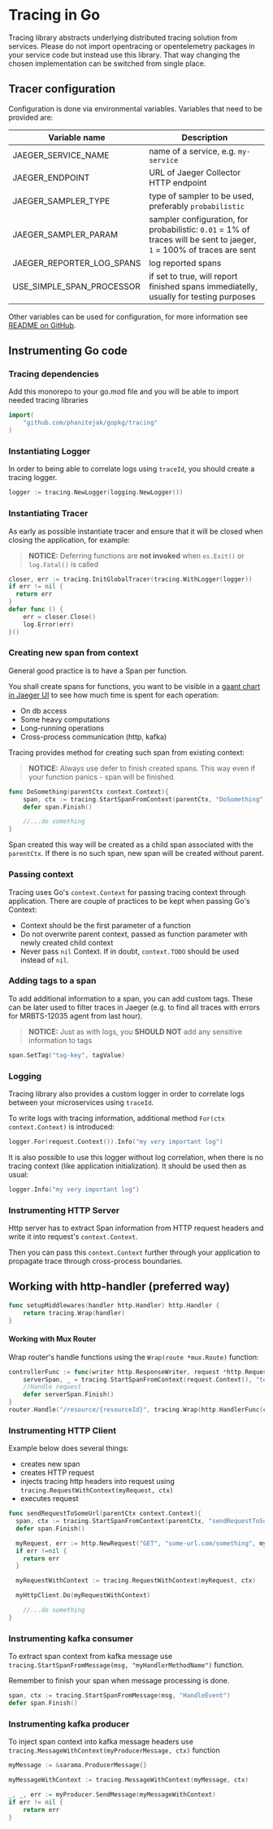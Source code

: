 # Tracing in Go

Tracing library abstracts underlying distributed tracing solution from services.
Please do not import opentracing or opentelemetry packages in your service code but instead use this library.
That way changing the chosen implementation can be switched from single place.

## Tracer configuration

Configuration is done via environmental variables. Variables that need to be provided are:

| Variable name             | Description                                                                                                           |
| ------------------------- | --------------------------------------------------------------------------------------------------------------------- |
| JAEGER_SERVICE_NAME       | name of a service, e.g. `my-service`                                                                                  |
| JAEGER_ENDPOINT           | URL of Jaeger Collector HTTP endpoint                                                                                 |
| JAEGER_SAMPLER_TYPE       | type of sampler to be used, preferably `probabilistic`                                                                |
| JAEGER_SAMPLER_PARAM      | sampler configuration, for probabilistic: `0.01` = 1% of traces will be sent to jaeger, `1` = 100% of traces are sent |
| JAEGER_REPORTER_LOG_SPANS | log reported spans                                                                                                    |
| USE_SIMPLE_SPAN_PROCESSOR | if set to true, will report finished spans immediatelly, usually for testing purposes                                 |

Other variables can be used for configuration, for more information see [README on GitHub](https://github.com/jaegertracing/jaeger-client-go).

## Instrumenting Go code

### Tracing dependencies

Add this monorepo to your go.mod file and you will be able to import needed tracing libraries

```go
import(
	"github.com/phanitejak/gopkg/tracing"
)
```

### Instantiating Logger

In order to being able to correlate logs using `traceId`, you should create a tracing logger.

```go
logger := tracing.NewLogger(logging.NewLogger())
```

### Instantiating Tracer

As early as possible instantiate tracer and ensure that it will be closed when closing the application, for example:

> **NOTICE:** Deferring functions are **not invoked** when `os.Exit()` or `log.Fatal()` is called

```go
closer, err := tracing.InitGlobalTracer(tracing.WithLogger(logger))
if err != nil {
  return err
}
defer func () {
	err = closer.Close()
	log.Error(err)
}()
```

### Creating new span from context

General good practice is to have a Span per function.

You shall create spans for functions, you want to be visible in a [gaant chart in Jaeger UI](https://www.jaegertracing.io/docs/1.12/#trace-detail-view) to see how much time is spent for each operation:

- On db access
- Some heavy computations
- Long-running operations
- Cross-process communication (http, kafka)

Tracing provides method for creating such span from existing context:

> **NOTICE:** Always use defer to finish created spans.
> This way even if your function panics - span will be finished.

```go
func DoSomething(parentCtx context.Context){
	span, ctx := tracing.StartSpanFromContext(parentCtx, "DoSomething")
	defer span.Finish()

	//...do something
}
```

Span created this way will be created as a child span associated with the `parentCtx`.
If there is no such span, new span will be created without parent.

### Passing context

Tracing uses Go's `context.Context` for passing tracing context through application.
There are couple of practices to be kept when passing Go's Context:

- Context should be the first parameter of a function
- Do not overwrite parent context, passed as function parameter with newly created child context
- Never pass `nil` Context. If in doubt, `context.TODO` should be used instead of `nil`.

### Adding tags to a span

To add additional information to a span, you can add custom tags.
These can be later used to filter traces in Jaeger (e.g. to find all traces with errors for MRBTS-12035 agent from last hour).

> **NOTICE:** Just as with logs, you **SHOULD NOT** add any sensitive information to tags

```go
span.SetTag("tag-key", tagValue)
```

### Logging

Tracing library also provides a custom logger in order to correlate logs between your microservices using `traceId`.

To write logs with tracing information, additional method `For(ctx context.Context)` is introduced:

```go
logger.For(request.Context()).Info("my very important log")
```

It is also possible to use this logger without log correlation, when there is no tracing context (like application initialization).
It should be used then as usual:

```go
logger.Info("my very important log")
```

### Instrumenting HTTP Server

Http server has to extract Span information from HTTP request headers and write it into request's `context.Context`.

Then you can pass this `context.Context` further through your application to propagate trace through cross-process boundaries.

## Working with http-handler (preferred way)

```go
func setupMiddlewares(handler http.Handler) http.Handler {
	return tracing.Wrap(handler)
}
```

#### Working with Mux Router

Wrap router's handle functions using the `Wrap(route *mux.Route)` function:

```go
controllerFunc := func(writer http.ResponseWriter, request *http.Request) {
    serverSpan, _ = tracing.StartSpanFromContext(request.Context(), "test server")
	//Handle request
    defer serverSpan.Finish()
}
router.Handle("/resource/{resourceId}", tracing.Wrap(http.HandlerFunc(controllerFunc)))
```

### Instrumenting HTTP Client

Example below does several things:

- creates new span
- creates HTTP request
- injects tracing http headers into request using `tracing.RequestWithContext(myRequest, ctx)`
- executes request

```go
func sendRequestToSomeUrl(parentCtx context.Context){
  span, ctx := tracing.StartSpanFromContext(parentCtx, "sendRequestToSomeUrl")
  defer span.Finish()

  myRequest, err := http.NewRequest("GET", "some-url.com/something", myReader)
  if err !=nil {
  	return err
  }

  myRequestWithContext := tracing.RequestWithContext(myRequest, ctx)

  myHttpClient.Do(myRequestWithContext)

	//...do something
}
```

### Instrumenting kafka consumer

To extract span context from kafka message use `tracing.StartSpanFromMessage(msg, "myHandlerMethodName")` function.

Remember to finish your span when message processing is done.

```go
span, ctx := tracing.StartSpanFromMessage(msg, "HandleEvent")
defer span.Finish()
```

### Instrumenting kafka producer

To inject span context into kafka message headers use `tracing.MessageWithContext(myProducerMessage, ctx)` function

```go
myMessage := &sarama.ProducerMessage{}

myMessageWithContext := tracing.MessageWithContext(myMessage, ctx)

_, _, err := myProducer.SendMessage(myMessageWithContext)
if err != nil {
	return err
}
```
